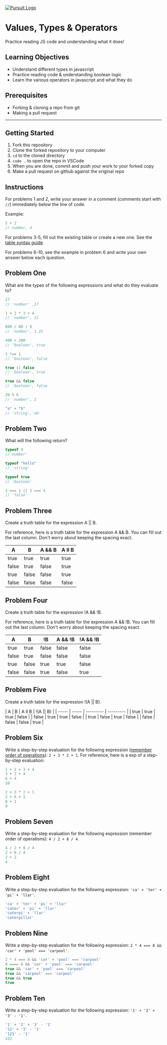 [![Pursuit Logo](https://avatars1.githubusercontent.com/u/5825944?s=200&v=4)](https://pursuit.org)

# Values, Types & Operators

Practice reading JS code and understanding what it does!

## Learning Objectives

- Understand different types in javascript
- Practice reading code & understanding boolean logic
- Learn the various operators in javascript and what they do

## Prerequisites

- Forking & cloning a repo from git
- Making a pull request

---

## Getting Started

1. Fork this repository
1. Clone the forked repository to your computer
1. `cd` to the cloned directory
1. `code .` to open the repo in VSCode
1. When you are done, commit and push your work to your forked copy
1. Make a pull request on github against the original repo

## Instructions

For problems 1 and 2, write your answer in a comment (comments start with `//`) immediately below the line of code.

Example:

```js
2 + 2
// number, 4
```

For problems 3-5, fill out the existing table or create a new one. See the [table syntax guide](https://www.markdownguide.org/extended-syntax#tables)

For problems 6-10, see the example in problem 6 and write your own answer below each question.



## Problem One

What are the types of the following expressions and what do they evaluate to?

```js
17
// 'number' ,17

1 + 2 * 3 + 4
// 'number', 11

800 / 80 / 8
// 'number', 1.25

400 > 200
// 'boolean', true

1 !== 1
// 'boolean', false 

true || false
// 'boolean', true 

true && false
// 'boolean', false

20 % 6
// 'number', 2

"a" + "b"
// 'string','ab'
```

## Problem Two

What will the following return?

```js
typeof 4
//'number'

typeof "hello"
// 'string'

typeof true
// 'boolean'

2 === 1 || 3 === 4
// 'false'
```

## Problem Three

Create a truth table for the expression A || B.

For reference, here is a truth table for the expression A && B. You can fill out the last column. Don't worry about keeping the spacing exact.

| A     | B     | A && B |  A ll B   | 
| ----- | ----- | ------ | --------- |
| true  | true  | true   |  true     |
| false | true  | false  |  true     |
| true  | false | false  |  true     |
| false | false | false  |  false    |

## Problem Four

Create a truth table for the expression !A && !B.

For reference, here is a truth table for the expression A && !B. You can fill out the last column. Don't worry about keeping the spacing exact.

| A     | B     | !B    | A && !B | !A && !B | 
| ----- | ----- | ----- | ------- | -------- |
| true  | true  | false | false   |   false  |
| false | true  | false | false   |   false  |
| true  | false | true  | true    |   false  |
| false | false | true  | false   |   true   |

## Problem Five

Create a truth table for the expression !(A || B).

| A     | B     |  A ll B   | !(A || B) |
| ----- | ----- | --------- | --------- |
| true  | true  |  true     | false     |
| false | true  |  true     | false     |
| true  | false |  true     | false     |
| false | false |  false    | true      |

## Problem Six

Write a step-by-step evaluation for the following expression ([remember order of operations](https://www.mathsisfun.com/operation-order-pemdas.html)): `2 + 3 * 2 + 1`.
For reference, here is a exp of a step-by-step evaluation:

```js
1 + 2 + 3 + 4
3 + 3 + 4
6 + 4
10

2 + 3 * 2 + 1
2 + 6 + 1
8 + 1
9
```


## Problem Seven

Write a step-by-step evaluation for the following expression (remember order of operations): `4 / 2 + 8 / 4`.

```js
4 / 2 + 8 / 4
2 + 8 / 4
2 + 2
4
```

## Problem Eight

Write a step-by-step evaluation for the following expression: `'ca' + 'ter' + 'pi' + 'llar'`.

```js
'ca' + 'ter' + 'pi' + 'llar'
'cater' + 'pi' + 'llar'
'caterpi' + 'llar'
'caterpillar'

```

## Problem Nine

Write a step-by-step evaluation for the following expression: `2 * 4 === 8 && 'car' + 'pool' === 'carpool'`.
```js
2 * 4 === 8 && 'car' + 'pool' === 'carpool'
8 ==== 8 && 'car' + 'pool' === 'carpool'
true && 'car' + 'pool' === 'carpool'
true && 'carpool' === 'carpool'
true && true 
true
```

## Problem Ten

Write a step-by-step evaluation for the following expression: `'1' + '2' + '3' - '1'`.
```js
'1' + '2' + '3' - '1'
'12' + '3' - '1'
'123' - '1'
122
```
